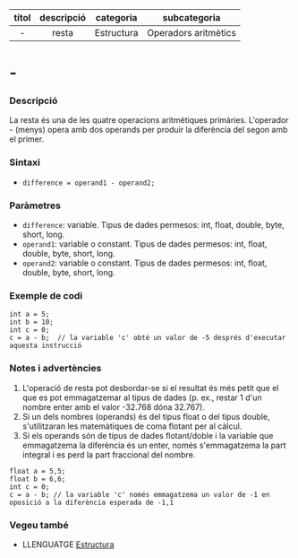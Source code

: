 
| títol | descripció | categoria | subcategoria |
| :---: | :--------: | :-------: | :----------: |
| - | resta | Estructura | Operadors aritmètics |

# -

### Descripció

La resta és una de les quatre operacions aritmètiques primàries. L'operador - (menys) opera amb dos operands per produir la diferència del segon amb el primer.

### Sintaxi

*  `difference = operand1 - operand2;`

### Paràmetres

*  `difference`: variable. Tipus de dades permesos: int, float, double, byte, short, long.  
*  `operand1`: variable o constant. Tipus de dades permesos: int, float, double, byte, short, long.  
*  `operand2`: variable o constant. Tipus de dades permesos: int, float, double, byte, short, long.

### Exemple de codi

```
int a = 5;
int b = 10;
int c = 0;
c = a - b;  // la variable 'c' obté un valor de -5 després d'executar aquesta instrucció
```

### Notes i advertències

1. L'operació de resta pot desbordar-se si el resultat és més petit que el que es pot emmagatzemar al tipus de dades (p. ex., restar 1 d'un nombre enter amb el valor -32.768 dóna 32.767).
2. Si un dels nombres (operands) és del tipus float o del tipus double, s'utilitzaran les matemàtiques de coma flotant per al càlcul.
3. Si els operands són de tipus de dades flotant/doble i la variable que emmagatzema la diferència és un enter, només s'emmagatzema la part integral i es perd la part fraccional del nombre.

```
float a = 5,5;
float b = 6,6;
int c = 0;
c = a - b; // la variable 'c' només emmagatzema un valor de -1 en oposició a la diferència esperada de -1,1
```

### Vegeu també

*  LLENGUATGE [Estructura](../Estructura.md)  
